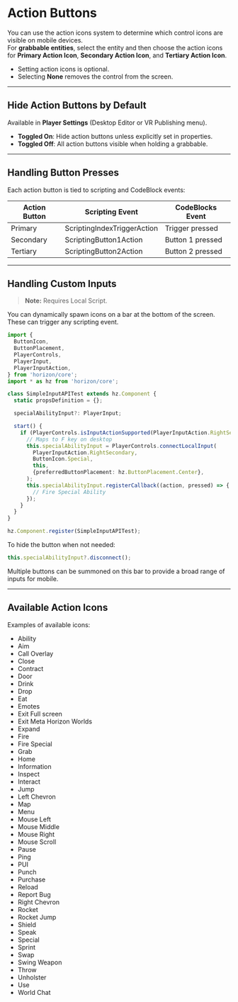 # Action Buttons

You can use the action icons system to determine which control icons are visible on mobile devices.  
For **grabbable entities**, select the entity and then choose the action icons for **Primary Action Icon**, **Secondary Action Icon**, and **Tertiary Action Icon**.  

- Setting action icons is optional.  
- Selecting **None** removes the control from the screen.  

---

## Hide Action Buttons by Default
Available in **Player Settings** (Desktop Editor or VR Publishing menu).

- **Toggled On**: Hide action buttons unless explicitly set in properties.  
- **Toggled Off**: All action buttons visible when holding a grabbable.  

---

## Handling Button Presses
Each action button is tied to scripting and CodeBlock events:  

| Action Button | Scripting Event              | CodeBlocks Event          |
|---------------|-------------------------------|---------------------------|
| Primary       | ScriptingIndexTriggerAction  | Trigger pressed           |
| Secondary     | ScriptingButton1Action       | Button 1 pressed          |
| Tertiary      | ScriptingButton2Action       | Button 2 pressed          |

---

## Handling Custom Inputs
> **Note:** Requires Local Script.

You can dynamically spawn icons on a bar at the bottom of the screen.  
These can trigger any scripting event.

```ts
import {
  ButtonIcon,
  ButtonPlacement,
  PlayerControls,
  PlayerInput,
  PlayerInputAction,
} from 'horizon/core';
import * as hz from 'horizon/core';

class SimpleInputAPITest extends hz.Component {
  static propsDefinition = {};

  specialAbilityInput?: PlayerInput;

  start() {
    if (PlayerControls.isInputActionSupported(PlayerInputAction.RightSecondary)) {
      // Maps to F key on desktop
      this.specialAbilityInput = PlayerControls.connectLocalInput(
        PlayerInputAction.RightSecondary,
        ButtonIcon.Special,
        this,
        {preferredButtonPlacement: hz.ButtonPlacement.Center},
      );
      this.specialAbilityInput.registerCallback((action, pressed) => {
        // Fire Special Ability
      });
    }
  }
}

hz.Component.register(SimpleInputAPITest);
```

To hide the button when not needed:
```ts
this.specialAbilityInput?.disconnect();
```

Multiple buttons can be summoned on this bar to provide a broad range of inputs for mobile.

---

## Available Action Icons
Examples of available icons:  

- Ability  
- Aim  
- Call Overlay  
- Close  
- Contract  
- Door  
- Drink  
- Drop  
- Eat  
- Emotes  
- Exit Full screen  
- Exit Meta Horizon Worlds  
- Expand  
- Fire  
- Fire Special  
- Grab  
- Home  
- Information  
- Inspect  
- Interact  
- Jump  
- Left Chevron  
- Map  
- Menu  
- Mouse Left  
- Mouse Middle  
- Mouse Right  
- Mouse Scroll  
- Pause  
- Ping  
- PUI  
- Punch  
- Purchase  
- Reload  
- Report Bug  
- Right Chevron  
- Rocket  
- Rocket Jump  
- Shield  
- Speak  
- Special  
- Sprint  
- Swap  
- Swing Weapon  
- Throw  
- Unholster  
- Use  
- World Chat  
